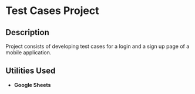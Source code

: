 <h1>Test Cases Project</h1>


<h2>Description</h2>
Project consists of developing test cases for a login and a sign up page of a mobile application. 

<h2>Utilities Used</h2>

- <b>Google Sheets</b> 


